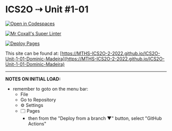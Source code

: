 # ICS2O ⇢ Unit #1-01

[![Open in Codespaces](https://classroom.github.com/assets/launch-codespace-f4981d0f882b2a3f0472912d15f9806d57e124e0fc890972558857b51b24a6f9.svg)](https://classroom.github.com/open-in-codespaces?assignment_repo_id=10038774)

[![Mr Coxall's Super Linter](https://github.com/MTHS-ICS2O-2-2022/ICS2O-Unit-1-01-Dominic-Madeira/workflows/Mr%20Coxall's%20Super%20Linter/badge.svg)](https://github.com/MTHS-ICS2O-2-2022/ICS2O-Unit-1-01-Dominic-Madeira/actions)

[![Deploy Pages](https://github.com/MTHS-ICS2O-2-2022/ICS2O-Unit-1-01-Dominic-Madeira/workflows/Deploy%20Pages/badge.svg)](https://github.com/MTHS-ICS2O-2-2022/ICS2O-Unit-1-01-Dominic-Madeira/actions)

This site can be found at: [https://MTHS-ICS2O-2-2022.github.io/ICS2O-Unit-1-01-Dominic-Madeira](https://MTHS-ICS2O-2-2022.github.io/ICS2O-Unit-1-01-Dominic-Madeira)

---

**NOTES ON INITIAL LOAD:**
- remember to goto on the menu bar:
  - File
  - Go to Repository
  - ⚙ Settings
  - 🗔 Pages
    - then from the "Deploy from a branch ▼" button, select "GitHub Actions"
